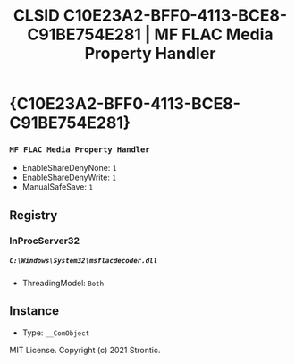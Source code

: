 ﻿---
title: "CLSID C10E23A2-BFF0-4113-BCE8-C91BE754E281 | MF FLAC Media Property Handler"
excerpt: What is COM-Object CLSID C10E23A2-BFF0-4113-BCE8-C91BE754E281?
---

# {C10E23A2-BFF0-4113-BCE8-C91BE754E281}

### `MF FLAC Media Property Handler`
* EnableShareDenyNone: `1`
* EnableShareDenyWrite: `1`
* ManualSafeSave: `1`

## Registry


### InProcServer32

##### `C:\Windows\System32\msflacdecoder.dll`
* ThreadingModel: `Both`

## Instance

* Type: `__ComObject`

MIT License. Copyright (c) 2021 Strontic.


